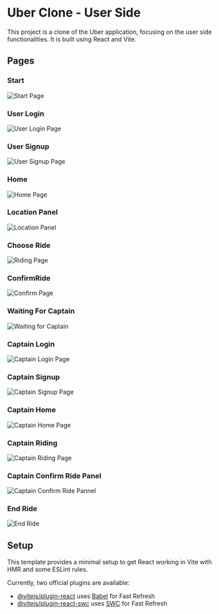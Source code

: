 # Uber Clone - User Side

This project is a clone of the Uber application, focusing on the user side functionalities. It is built using React and Vite.

## Pages

### Start

![Start Page](../posters/Start.png)

### User Login

![User Login Page](./posters/User-Signin.png)

### User Signup

![User Signup Page](./posters/User-register.png)

### Home

![Home Page](./posters/User-home.png)

### Location Panel

![Location Panel](./posters/LocationPanel.png)

### Choose Ride

![Riding Page](./posters/chhoseRide.png)

### ConfirmRide

![Confirm Page](./posters/ConfirmRide.png)

### Waiting For Captain

![Waiting for Captain](./posters/WaitingForCaptain.png)

### Captain Login

![Captain Login Page](./posters/Captain-Signin.png)

### Captain Signup

![Captain Signup Page](./posters/Captain-register.png)

### Captain Home

![Captain Home Page](./posters/Captain-home.png)

### Captain Riding

![Captain Riding Page](./posters/Captain-ConfirmRide.png)

### Captain Confirm Ride Panel

![Captain Confirm Ride Pannel](./posters/Captain-ConfirmRidePanel.png)

### End Ride

![End Ride](./posters/FinishRide.png)

## Setup

This template provides a minimal setup to get React working in Vite with HMR and some ESLint rules.

Currently, two official plugins are available:

- [@vitejs/plugin-react](https://github.com/vitejs/vite-plugin-react/blob/main/packages/plugin-react/README.md) uses [Babel](https://babeljs.io/) for Fast Refresh
- [@vitejs/plugin-react-swc](https://github.com/vitejs/vite-plugin-react-swc) uses [SWC](https://swc.rs/) for Fast Refresh
